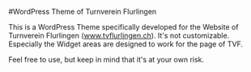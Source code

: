 #WordPress Theme of Turnverein Flurlingen

This is a WordPress Theme specifically developed for the Website of Turnverein Flurlingen (www.tvflurlingen.ch). It's not customizable. Especially the Widget areas are designed to work for the page of TVF.

Feel free to use, but keep in mind that it's at your own risk.
